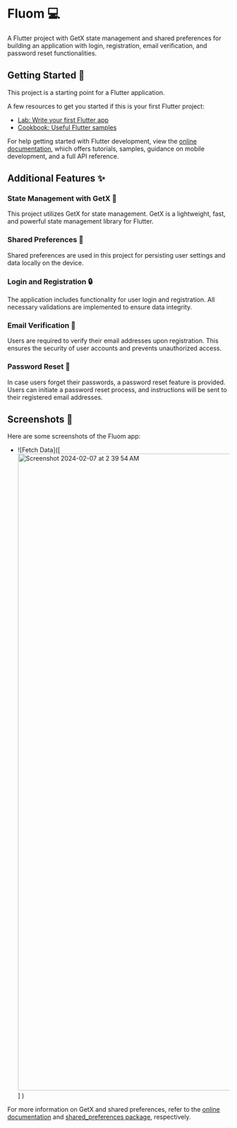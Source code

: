 # Fluom 💻

A Flutter project with GetX state management and shared preferences for building an application with login, registration, email verification, and password reset functionalities.

## Getting Started 🚀

This project is a starting point for a Flutter application.

A few resources to get you started if this is your first Flutter project:

- [Lab: Write your first Flutter app](https://docs.flutter.dev/get-started/codelab)
- [Cookbook: Useful Flutter samples](https://docs.flutter.dev/cookbook)

For help getting started with Flutter development, view the [online documentation](https://docs.flutter.dev/), which offers tutorials, samples, guidance on mobile development, and a full API reference.

## Additional Features ✨

### State Management with GetX 🔄

This project utilizes GetX for state management. GetX is a lightweight, fast, and powerful state management library for Flutter.

### Shared Preferences 🔄

Shared preferences are used in this project for persisting user settings and data locally on the device.

### Login and Registration 🔒

The application includes functionality for user login and registration. All necessary validations are implemented to ensure data integrity.

### Email Verification 📧

Users are required to verify their email addresses upon registration. This ensures the security of user accounts and prevents unauthorized access.

### Password Reset 🔑

In case users forget their passwords, a password reset feature is provided. Users can initiate a password reset process, and instructions will be sent to their registered email addresses.

## Screenshots 📸

Here are some screenshots of the Fluom app:

- ![Fetch Data]([<img width="1440" alt="Screenshot 2024-02-07 at 2 39 54 AM" src="https://github.com/Ankit-Dhattarwal/fluom_store/assets/109728587/31f87bc5-2a70-4697-a084-3e97709c529b">]
)

For more information on GetX and shared preferences, refer to the [online documentation](https://docs.getx.dev/) and [shared_preferences package](https://pub.dev/packages/shared_preferences), respectively.
